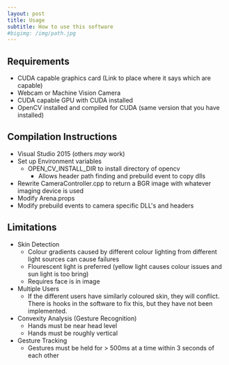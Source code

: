 ```yaml
---
layout: post
title: Usage
subtitle: How to use this software
#bigimg: /img/path.jpg
---
```


## Requirements
- CUDA capable graphics card (Link to place where it says which are capable)
- Webcam or Machine Vision Camera
- CUDA capable GPU with CUDA installed
- OpenCV installed and compiled for CUDA (same version that you have installed)

## Compilation Instructions
- Visual Studio 2015 (others *may* work)
- Set up Environment variables 
    - OPEN_CV_INSTALL_DIR to install directory of opencv
        - Allows header path finding and prebuild event to copy dlls
- Rewrite CameraController.cpp to return a BGR image with whatever imaging device is used
- Modify Arena.props
- Modify prebuild events to camera specific DLL's and headers

## Limitations
- Skin Detection
    - Colour gradients caused by different colour lighting from different light sources can cause failures
    - Flourescent light is preferred (yellow light causes colour issues and sun light is too bring)
    - Requires face is in image
- Multiple Users
    - If the different users have similarly coloured skin, they will conflict. There is hooks in the software to fix this, but they have not been implemented.
- Convexity Analysis (Gesture Recognition)
    - Hands must be near head level
    - Hands must be roughly vertical
- Gesture Tracking
    - Gestures must be held for > 500ms at a time within 3 seconds of each other


